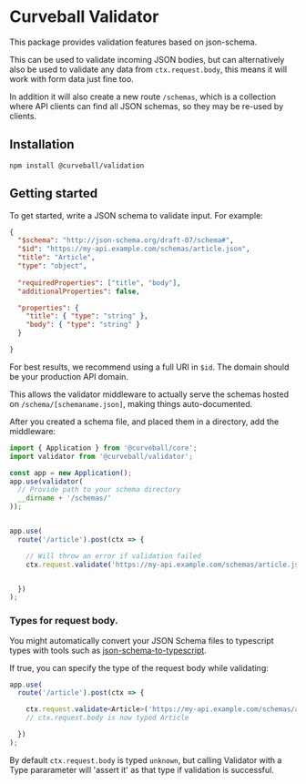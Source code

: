 Curveball Validator 
===================

This package provides validation features based on json-schema.

This can be used to validate incoming JSON bodies, but can alternatively
also be used to validate any data from `ctx.request.body`, this means it
will work with form data just fine too.

In addition it will also create a new route `/schemas`, which is a collection
where API clients can find all JSON schemas, so they may be re-used
by clients.


Installation
------------

    npm install @curveball/validation


Getting started
---------------

To get started, write a JSON schema to validate input. For example:

```json
{
  "$schema": "http://json-schema.org/draft-07/schema#",
  "$id": "https://my-api.example.com/schemas/article.json",
  "title": "Article",
  "type": "object",
  
  "requiredProperties": ["title", "body"],
  "additionalProperties": false,

  "properties": {
    "title": { "type": "string" },
    "body": { "type": "string" }
  }

}
```

For best results, we recommend using a full URI in `$id`. The domain
should be your production API domain.

This allows the validator middleware to actually serve the schemas
hosted on `/schema/[schemaname.json]`, making things auto-documented.

After you created a schema file, and placed them in a directory, add
the middleware:


```typescript
import { Application } from '@curveball/core';
import validator from '@curveball/validator';

const app = new Application();
app.use(validator(
  // Provide path to your schema directory
  __dirname + '/schemas/'
));


app.use(
  route('/article').post(ctx => {

    // Will throw an error if validation failed
    ctx.request.validate('https://my-api.example.com/schemas/article.json');


  })
);
```

### Types for request body.

You might automatically convert your JSON Schema files to typescript
types with tools such as [json-schema-to-typescript][1].

If true, you can specify the type of the request body while validating:

```typescript
app.use(
  route('/article').post(ctx => {

    ctx.request.validate<Article>('https://my-api.example.com/schemas/article.json');
    // ctx.request.body is now typed Article

  })
);
```

By default `ctx.request.body` is typed `unknown`, but calling Validator with
a Type pararameter will 'assert it' as that type if validation is successful.

[1]: https://www.npmjs.com/package/json-schema-to-typescript
